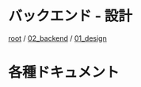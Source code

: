 # バックエンド - 設計

[root](./../../../README.md) 
/ [02_backend](./../README.md) 
/ [01_design](./README.md)

# 各種ドキュメント
